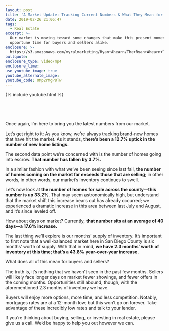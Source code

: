```yaml
---
layout: post
title: 'A Market Update: Tracking Current Numbers & What They Mean for You'
date: 2019-02-26 21:06:47
tags:
  - Real Estate
excerpt: >-
  Our market is moving toward some changes that make this present moment an
  opportune time for buyers and sellers alike.
enclosure: >-
  https://s3.amazonaws.com/vyralmarketing/Ryan+Ahearn/The+Ryan+Ahearn+Team-+A+Market+Update-+Tracking+Current+Numbers+%26+What+They+Mean+for+You.mp4
pullquote:
enclosure_type: video/mp4
enclosure_time:
use_youtube_image: true
youtube_alternate_image:
youtube_code: OMp2rMgP8Tw
---
```


{% include youtube.html %}

&nbsp;

&nbsp;

Once again, I’m here to bring you the latest numbers from our market.

Let’s get right to it: As you know, we’re always tracking brand-new homes that have hit the market. As it stands, **there’s been a 12.7% uptick in the number of new home listings.**

The second data point we’re concerned with is the number of homes going into escrow. **That number has fallen by 3.7%.**

In a similar fashion with what we’ve been seeing since last fall, **the number of homes coming on the market far exceeds those that are selling**; in other words, in other words, our market’s inventory continues to swell.

Let’s now look at **the number of homes for sale across the county—this number is up 33.2%**. That may seem astronomically high, but understand that the market shift this increase bears out has already occurred; we experienced a dramatic increase in this area between last July and August, and it’s since leveled off.

How about days on market? Currently, **that number sits at an average of 40 days—a 17.6% increase. &nbsp;**

The last thing we’ll explore is our months’ supply of inventory. It’s important to first note that a well-balanced market here in San Diego County is six months’ worth of supply. With that in mind, **we have 2.3 months’ worth of inventory at this time; that’s a 43.8% year-over-year increase.** &nbsp;&nbsp;

What does all of this mean for buyers and sellers?

The truth is, it’s nothing that we haven’t seen in the past few months. Sellers will likely face longer days on market fewer showings, and fewer offers in the coming months. Opportunities still abound, though, with the aforementioned 2.3 months of inventory we have.

Buyers will enjoy more options, more time, and less competition. Notably, mortgages rates are at a 12-month low, but this won’t go on forever. Take advantage of these incredibly low rates and talk to your lender.

If you’re thinking about buying, selling, or investing in real estate, please give us a call. We’d be happy to help you out however we can.
